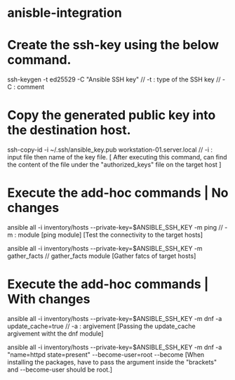 # anisble-integration

# Create the ssh-key using the below command.
ssh-keygen -t ed25529 -C "Ansible SSH key"      // -t : type of the SSH key // -C : comment

# Copy the generated public key into the destination host.
ssh-copy-id -i ~/.ssh/ansible_key.pub workstation-01.server.local    // -i :  input file then name of the key file.
[ After executing this command, can find the content of the file under the "authorized_keys" file on the target host ]

# Execute the add-hoc commands | No changes
ansible all -i inventory/hosts --private-key=$ANSIBLE_SSH_KEY -m ping           // -m : module [ping module]
[Test the connectivity to the target hosts]

ansible all -i inventory/hosts --private-key=$ANSIBLE_SSH_KEY -m gather_facts   // gather_facts module
[Gather fatcs of target hosts]

# Execute the add-hoc commands | With changes
ansible all -i inventory/hosts --private-key=$ANSIBLE_SSH_KEY -m dnf -a update_cache=true   // -a : argivement
[Passing the update_cache argivement witht the dnf module]

ansible all -i inventory/hosts --private-key=$ANSIBLE_SSH_KEY -m dnf -a "name=httpd state=present" --become-user=root --become
[When installing the packages, have to pass the argument inside the "brackets" and --become-user should be root.]

